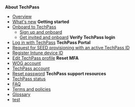 **About TechPass**
- [Overview](home)
- [What's new](/whats-new/whats-new.md)
**Getting started**  
- [Onboard to TechPass](onboard-to-techpass.md)
  - [Sign up and onboard](sign-up-and-onboard-to-techpass)
  - [Get invited and onboard](onboard-vendors-to-techpass)
**Verify TechPass login** 
- [Log in with TechPass](log-in-with-techpass)
**TechPass Portal**
- [Request for SEED provisioning with an active TechPass ID](request-for-seed-provisioning)
- [Register Intune device ID](register-intune-device-id)
- [Edit TechPass profile](edit-profile)
**Reset MFA**
- [WOG account](reset-security-verification-for-wog-account)
- [TechPass account](reset-techpass-mfa-for-new-device)  
- [Reset password](reset-password)
**TechPass support resources**
- [TechPass status](techpass-status)
- [FAQ](/support/overview.md)
- [Terms and policies](terms-and-policies)
- [Glossary](glossary)
- [test](glossary)


<!--
- Onboard public officer
  - [Step 1 Request for TechPass and SEED](step1-request-for-techpass-and-seed-provisioning-as-public-officer)

  -->
